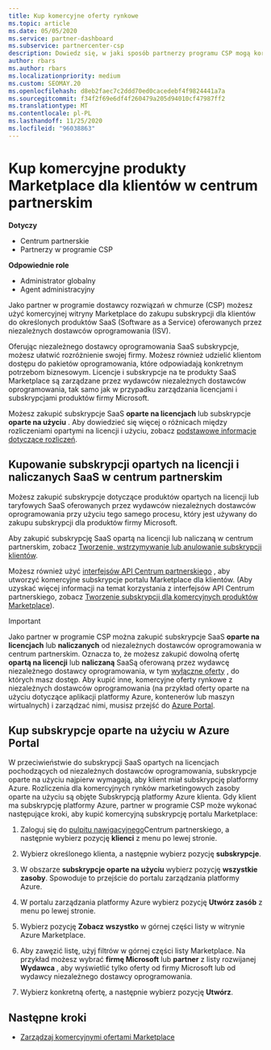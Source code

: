 ```yaml
---
title: Kup komercyjne oferty rynkowe
ms.topic: article
ms.date: 05/05/2020
ms.service: partner-dashboard
ms.subservice: partnercenter-csp
description: Dowiedz się, w jaki sposób partnerzy programu CSP mogą korzystać z witryny Marketplace Centrum partnerskiego, aby kupować oferty SaaS od niezależnych dostawców oprogramowania (ISV).
author: rbars
ms.author: rbars
ms.localizationpriority: medium
ms.custom: SEOMAY.20
ms.openlocfilehash: d8eb2faec7c2ddd70ed0cacedebf4f9824441a7a
ms.sourcegitcommit: f34f2f69e6df4f260479a205d94010cf47987ff2
ms.translationtype: MT
ms.contentlocale: pl-PL
ms.lasthandoff: 11/25/2020
ms.locfileid: "96038863"
---
```

# <a name="purchase-commercial-marketplace-products-for-your-customers-in-partner-center"></a>Kup komercyjne produkty Marketplace dla klientów w centrum partnerskim

**Dotyczy**

- Centrum partnerskie
- Partnerzy w programie CSP

**Odpowiednie role**

- Administrator globalny
- Agent administracyjny

Jako partner w programie dostawcy rozwiązań w chmurze (CSP) możesz użyć komercyjnej witryny Marketplace do zakupu subskrypcji dla klientów do określonych produktów SaaS (Software as a Service) oferowanych przez niezależnych dostawców oprogramowania (ISV).

Oferując niezależnego dostawcy oprogramowania SaaS subskrypcje, możesz ułatwić rozróżnienie swojej firmy. Możesz również udzielić klientom dostępu do pakietów oprogramowania, które odpowiadają konkretnym potrzebom biznesowym. Licencje i subskrypcje na te produkty SaaS Marketplace są zarządzane przez wydawców niezależnych dostawców oprogramowania, tak samo jak w przypadku zarządzania licencjami i subskrypcjami produktów firmy Microsoft.

Możesz zakupić subskrypcje SaaS **oparte na licencjach** lub subskrypcje **oparte na użyciu** . Aby dowiedzieć się więcej o różnicach między rozliczeniami opartymi na licencji i użyciu, zobacz [podstawowe informacje dotyczące rozliczeń](billing-basics.md).

## <a name="purchase-license-based-and-metered-saas-subscriptions-in-partner-center"></a>Kupowanie subskrypcji opartych na licencji i naliczanych SaaS w centrum partnerskim

Możesz zakupić subskrypcje dotyczące produktów opartych na licencji lub taryfowych SaaS oferowanych przez wydawców niezależnych dostawców oprogramowania przy użyciu tego samego procesu, który jest używany do zakupu subskrypcji dla produktów firmy Microsoft.

Aby zakupić subskrypcję SaaS opartą na licencji lub naliczaną w centrum partnerskim, zobacz [Tworzenie, wstrzymywanie lub anulowanie subskrypcji klientów](create-a-new-subscription.md#create-a-new-subscription).

Możesz również użyć [interfejsów API Centrum partnerskiego](/partner-center/develop/) , aby utworzyć komercyjne subskrypcje portalu Marketplace dla klientów. (Aby uzyskać więcej informacji na temat korzystania z interfejsów API Centrum partnerskiego, zobacz [Tworzenie subskrypcji dla komercyjnych produktów Marketplace](/partner-center/develop/create-subscription-azure-marketplace-products)).

>[!IMPORTANT]
> Jako partner w programie CSP można zakupić subskrypcje SaaS **oparte na licencjach** lub **naliczanych** od niezależnych dostawców oprogramowania w centrum partnerskim. Oznacza to, że możesz zakupić dowolną ofertę **opartą na licencji** lub **naliczaną** SaaSą oferowaną przez wydawcę niezależnego dostawcy oprogramowania, w tym [wyłączne oferty](csp-commercial-marketplace-discover.md#learn-about-marketplace-exclusive-offers) , do których masz dostęp. Aby kupić inne, komercyjne oferty rynkowe z niezależnych dostawców oprogramowania (na przykład oferty oparte na użyciu dotyczące aplikacji platformy Azure, kontenerów lub maszyn wirtualnych) i zarządzać nimi, musisz przejść do [Azure Portal](https://portal.azure.com/).

## <a name="purchase-usage-based-subscriptions-in-the-azure-portal"></a>Kup subskrypcje oparte na użyciu w Azure Portal

W przeciwieństwie do subskrypcji SaaS opartych na licencjach pochodzących od niezależnych dostawców oprogramowania, subskrypcje oparte na użyciu najpierw wymagają, aby klient miał subskrypcję platformy Azure. Rozliczenia dla komercyjnych rynków marketingowych zasoby oparte na użyciu są objęte Subskrypcją platformy Azure klienta. Gdy klient ma subskrypcję platformy Azure, partner w programie CSP może wykonać następujące kroki, aby kupić komercyjną subskrypcję portalu Marketplace:

1. Zaloguj się do [pulpitu nawigacyjnego](https://partner.microsoft.com/dashboard)Centrum partnerskiego, a następnie wybierz pozycję **klienci** z menu po lewej stronie.

2. Wybierz określonego klienta, a następnie wybierz pozycję **subskrypcje**.  

3. W obszarze **subskrypcje oparte na użyciu** wybierz pozycję **wszystkie zasoby**. Spowoduje to przejście do portalu zarządzania platformy Azure.

4. W portalu zarządzania platformy Azure wybierz pozycję **Utwórz zasób** z menu po lewej stronie.

5. Wybierz pozycję **Zobacz wszystko** w górnej części listy w witrynie Azure Marketplace.

6. Aby zawęzić listę, użyj filtrów w górnej części listy Marketplace. Na przykład możesz wybrać **firmę Microsoft** lub **partner** z listy rozwijanej **Wydawca** , aby wyświetlić tylko oferty od firmy Microsoft lub od wydawcy niezależnego dostawcy oprogramowania.

7. Wybierz konkretną ofertę, a następnie wybierz pozycję **Utwórz**.

## <a name="next-steps"></a>Następne kroki

- [Zarządzaj komercyjnymi ofertami Marketplace](csp-commercial-marketplace-purchase.md)